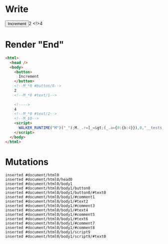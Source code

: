 # Write
  <button>Increment</button><!--M_*0 #button/0-->2<!--M_*0 #text/1--> <!>4<!--M_*0 #text/2--><!--M_$0--><script>WALKER_RUNTIME("M")("_");M._.r=[_=>(_.a={0:{b:4}}),0,"__tests__/template.marko_0_b",0];M._.w()</script>


# Render "End"
```html
<html>
  <head />
  <body>
    <button>
      Increment
    </button>
    <!--M_*0 #button/0-->
    2
    <!--M_*0 #text/1-->
     
    <!---->
    4
    <!--M_*0 #text/2-->
    <!--M_$0-->
    <script>
      WALKER_RUNTIME("M")("_");M._.r=[_=&gt;(_.a={0:{b:4}}),0,"__tests__/template.marko_0_b",0];M._.w()
    </script>
  </body>
</html>
```

# Mutations
```
inserted #document/html0
inserted #document/html0/head0
inserted #document/html0/body1
inserted #document/html0/body1/button0
inserted #document/html0/body1/button0/#text0
inserted #document/html0/body1/#comment1
inserted #document/html0/body1/#text2
inserted #document/html0/body1/#comment3
inserted #document/html0/body1/#text4
inserted #document/html0/body1/#comment5
inserted #document/html0/body1/#text6
inserted #document/html0/body1/#comment7
inserted #document/html0/body1/#comment8
inserted #document/html0/body1/script9
inserted #document/html0/body1/script9/#text0
```